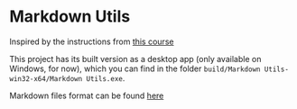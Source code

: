 # Markdown Utils

Inspired by the instructions from [this course](https://frontendmasters.com/courses/electron-v2/)

This project has its built version as a desktop app (only available on Windows, for now), which you can find in the folder `build/Markdown Utils-win32-x64/Markdown Utils.exe`.

Markdown files format can be found [here](https://www.markdownguide.org/basic-syntax)
